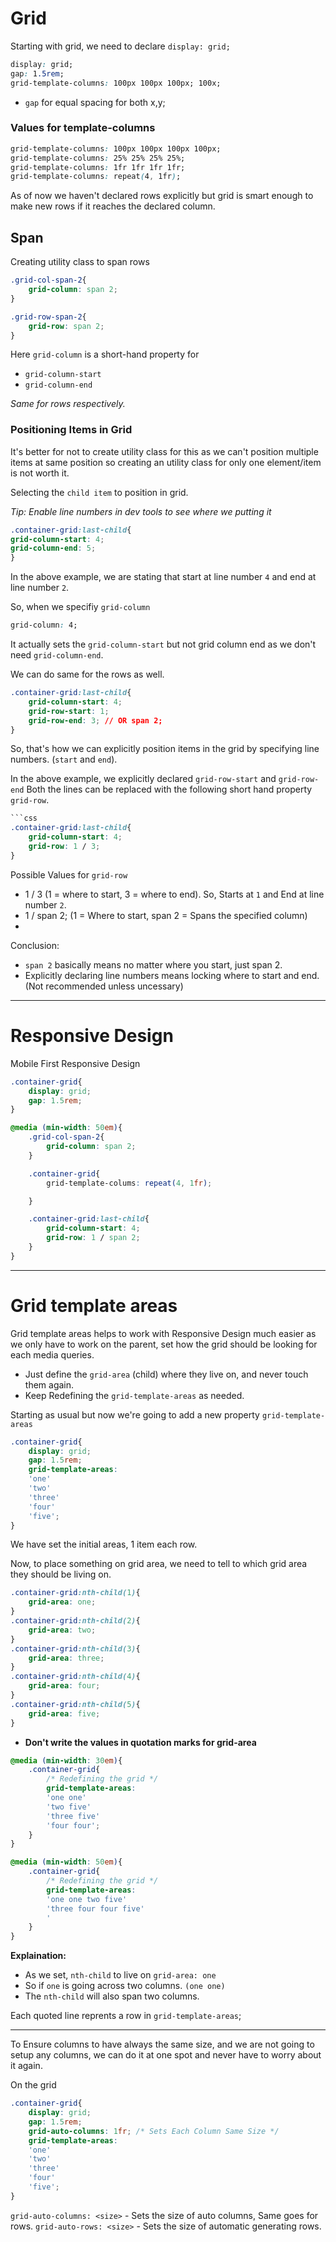 # Grid

Starting with grid, we need to declare `display: grid;`


```css
display: grid;
gap: 1.5rem;
grid-template-columns: 100px 100px 100px; 100x;
```

- `gap` for equal spacing for both x,y;

### Values for template-columns

```css
grid-template-columns: 100px 100px 100px 100px;
grid-template-columns: 25% 25% 25% 25%;
grid-template-columns: 1fr 1fr 1fr 1fr;
grid-template-columns: repeat(4, 1fr);
```

As of now we haven't declared rows explicitly but grid is smart enough to make new rows if it reaches the declared column.

## Span 

Creating utility class to span rows

```css
.grid-col-span-2{
	grid-column: span 2;
}

.grid-row-span-2{
	grid-row: span 2;
}
```

Here `grid-column` is a short-hand property for
 - `grid-column-start`
 - `grid-column-end`
 
*Same for rows respectively.* 

### Positioning Items in Grid

It's better for not to create utility class for this as we can't position multiple items at same position so creating an utility class for only one element/item is not worth it.

Selecting the `child item` to position in grid.

*Tip: Enable line numbers in dev tools to see where we putting it*

```css
.container-grid:last-child{
grid-column-start: 4;
grid-column-end: 5;
}
```

In the above example, we are stating that start at line number `4` and end at line number `2`.

So, when we specifiy `grid-column`
```css
grid-column: 4;
```
It actually sets the `grid-column-start` but not grid column end as we don't need `grid-column-end`.

We can do same for the rows as well.
```css
.container-grid:last-child{
	grid-column-start: 4;
	grid-row-start: 1;
	grid-row-end: 3; // OR span 2;
}
```

So, that's how we can explicitly position items in the grid by specifying line numbers. (`start` and `end`).

In the above example, we explicitly declared `grid-row-start` and `grid-row-end` 
Both the lines can be replaced with the following short hand property `grid-row`.

```css
```css
.container-grid:last-child{
	grid-column-start: 4;
	grid-row: 1 / 3;
}
```

 Possible Values for `grid-row`
- 1 / 3 (1 = where to start, 3 = where to end). So, Starts at `1` and End at line number `2`. 
- 1 / span 2; (1 = Where to start, span 2 = Spans the specified column)
- 

Conclusion:
- `span 2` basically means no matter where you start, just span 2.
- Explicitly declaring line numbers means locking where to start and end. (Not recommended unless uncessary)

***

# Responsive Design

Mobile First Responsive Design

```css
.container-grid{
	display: grid;
	gap: 1.5rem;
}

@media (min-width: 50em){
	.grid-col-span-2{
		grid-column: span 2;
	}

	.container-grid{
		grid-template-colums: repeat(4, 1fr);

	}

	.container-grid:last-child{
		grid-column-start: 4;
		grid-row: 1 / span 2;
	}
}
```

***

# Grid template areas

Grid template areas helps to work with Responsive Design much easier as we only have to work on the parent, set how the grid should be looking for each media queries.
- Just define the `grid-area` (child) where they live on, and never touch them again.
- Keep Redefining the `grid-template-areas` as needed.

Starting as usual but now we're going to add a new property `grid-template-areas`

```css
.container-grid{
	display: grid;
	gap: 1.5rem;
	grid-template-areas:
	'one'
	'two'
	'three'
	'four'
	'five';
}
```

We have set the initial areas, 1 item each row.

Now, to place something on grid area, we need to tell to which grid area they should be living on.

```css
.container-grid:nth-child(1){
	grid-area: one;
}
.container-grid:nth-child(2){
	grid-area: two;
}
.container-grid:nth-child(3){
	grid-area: three;
}
.container-grid:nth-child(4){
	grid-area: four;
}
.container-grid:nth-child(5){
	grid-area: five;
}
```
- **Don't write the values in quotation marks for grid-area**

```css
@media (min-width: 30em){
	.container-grid{
		/* Redefining the grid */
		grid-template-areas:
		'one one'
		'two five'
		'three five'
		'four four';
	}
}

@media (min-width: 50em){
	.container-grid{
		/* Redefining the grid */
		grid-template-areas:
		'one one two five'
		'three four four five'
		'
	}
}
```

**Explaination:** 

- As we set, `nth-child` to live on `grid-area: one`
- So if `one` is going across two columns. `(one one)`
- The `nth-child` will also span two columns. 


Each quoted line reprents a row in `grid-template-areas`;

***

To Ensure columns to have always the same size, and we are not going to setup any columns, we can do it at one spot and never have to worry about it again.

On the grid

```css
.container-grid{
	display: grid;
	gap: 1.5rem;
	grid-auto-columns: 1fr; /* Sets Each Column Same Size */
	grid-template-areas:
	'one'
	'two'
	'three'
	'four'
	'five';
}
```

`grid-auto-columns: <size>` - Sets the size of auto columns, Same goes for rows.
`grid-auto-rows: <size>` - Sets the size of automatic generating rows.
